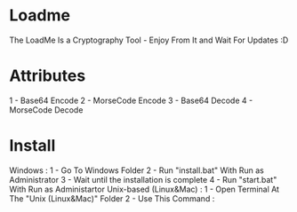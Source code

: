 # Loadme
The LoadMe Is a Cryptography Tool - Enjoy From It and Wait For Updates :D

# Attributes
1 - Base64 Encode
2 - MorseCode Encode
3 - Base64 Decode
4 - MorseCode Decode

# Install
Windows : 
 1 - Go To Windows Folder
 2 - Run "install.bat" With Run as Administrator
 3 - Wait until the installation is complete
 4 - Run "start.bat" With Run as Administartor
 Unix-based (Linux&Mac) :
  1 - Open Terminal At The "Unix (Linux&Mac)" Folder
  2 - Use This Command : <html><script>$ chmod +x install.sh</script></html>
